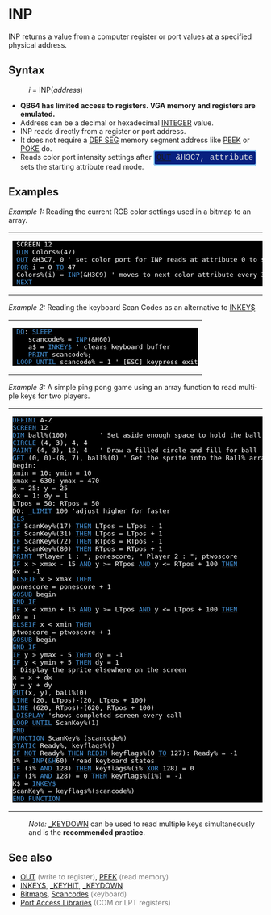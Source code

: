 <style>pre.codeide, pre.outputfixed, .outputcrt0 { background-color: #000 !important; color: #FFF !important; }</style><!DOCTYPE html>
<html class="client-nojs" dir="ltr" lang="en">
<head>
<title>INP - QB64 Phoenix Edition Wiki</title>
</head>
<body class="mediawiki ltr sitedir-ltr mw-hide-empty-elt ns-0 ns-subject page-INP rootpage-INP skin-vector action-view skin-vector-legacy vector-feature-language-in-header-enabled vector-feature-language-in-main-page-header-disabled vector-feature-language-alert-in-sidebar-disabled vector-feature-sticky-header-disabled vector-feature-sticky-header-edit-disabled vector-feature-table-of-contents-disabled vector-feature-visual-enhancement-next-disabled">
<div class="mw-body" id="content" role="main">
<a id="top"></a>
<h1 class="firstHeading mw-first-heading" id="firstHeading"><span class="mw-page-title-main">INP</span></h1>
<div class="vector-body" id="bodyContent">
<div class="mw-body-content mw-content-ltr" dir="ltr" id="mw-content-text" lang="en"><div class="mw-parser-output"><p><a class="mw-selflink selflink">INP</a> returns a value from a computer register or port values at a specified physical address.
</p>
<h2><span class="mw-headline" id="Syntax">Syntax</span></h2>
<dl><dd><i>i</i> = <a class="mw-selflink selflink">INP</a>(<i>address</i>)</dd></dl>
<p>
</p>
<ul><li><b>QB64 has limited access to registers. VGA memory and registers are emulated.</b></li>
<li>Address can be a decimal or hexadecimal <a href="INTEGER" title="INTEGER">INTEGER</a> value.</li>
<li><a class="mw-selflink selflink">INP</a> reads directly from a register or port address.</li>
<li>It does not require a <a href="DEF_SEG" title="DEF SEG">DEF SEG</a> memory segment address like <a href="PEEK" title="PEEK">PEEK</a> or <a href="POKE" title="POKE">POKE</a> do.</li>
<li>Reads color port intensity settings after <span style="border: 2px solid #87cefa; border-radius: 4px; padding: 4px; font-family: Courier New, monospace, Courier; font-size: 16px; white-space: nowrap; background: #082080; color: #e2e2e2;"><a href="OUT" title="OUT">OUT</a> &amp;H3C7, attribute</span> sets the starting attribute read mode.</li></ul>
<p>
</p>
<h2><span class="mw-headline" id="Examples">Examples</span></h2>
<p><i>Example 1:</i> Reading the current RGB color settings used in a bitmap to an array.
</p>
<table cellpadding="15px" width="100%">
<tbody><tr>
<td><pre class="codeide"> SCREEN 12
 <a href="DIM" title="DIM"><span style="color:#4593D8;">DIM</span></a> Colors%(47)
 <a href="OUT" title="OUT"><span style="color:#4593D8;">OUT</span></a> &amp;H3C7, 0 ' set color port for INP reads at attribute 0 to start
 <a href="FOR...NEXT" title="FOR...NEXT"><span style="color:#4593D8;">FOR</span></a> i = 0 <a href="TO" title="TO"><span style="color:#4593D8;">TO</span></a> 47
 Colors%(i) = <a class="mw-selflink selflink"><span style="color:#4593D8;">INP</span></a>(&amp;H3C9) ' moves to next color attribute every 3 loops
 <a href="NEXT" title="NEXT"><span style="color:#4593D8;">NEXT</span></a>
</pre>
</td></tr></tbody></table>
<p>
<i>Example 2:</i> Reading the keyboard Scan Codes as an alternative to <a href="INKEY$" title="INKEY$">INKEY$</a>
</p>
<table cellpadding="15px" width="100%">
<tbody><tr>
<td><pre class="codeide"> <a class="mw-redirect" href="DO" title="DO"><span style="color:#4593D8;">DO</span></a>: <a href="SLEEP" title="SLEEP"><span style="color:#4593D8;">SLEEP</span></a>
    scancode% = <a class="mw-selflink selflink"><span style="color:#4593D8;">INP</span></a>(&amp;H60)
    a$ = <a href="INKEY$" title="INKEY$"><span style="color:#4593D8;">INKEY$</span></a> ' clears keyboard buffer
    <a href="PRINT" title="PRINT"><span style="color:#4593D8;">PRINT</span></a> scancode%;
 <a href="LOOP" title="LOOP"><span style="color:#4593D8;">LOOP</span></a> <a href="UNTIL" title="UNTIL"><span style="color:#4593D8;">UNTIL</span></a> scancode% = 1 ' [ESC] keypress exit
</pre>
</td></tr></tbody></table>
<p>
<i>Example 3:</i> A simple ping pong game using an array function to read multiple keys for two players.
</p>
<table cellpadding="15px" width="100%">
<tbody><tr>
<td><pre class="codeide"><a href="DEFINT" title="DEFINT"><span style="color:#4593D8;">DEFINT</span></a> A-Z
<a href="SCREEN" title="SCREEN"><span style="color:#4593D8;">SCREEN</span></a> 12
<a href="DIM" title="DIM"><span style="color:#4593D8;">DIM</span></a> ball%(100)        ' Set aside enough space to hold the ball sprite
<a href="CIRCLE" title="CIRCLE"><span style="color:#4593D8;">CIRCLE</span></a> (4, 3), 4, 4
<a href="PAINT" title="PAINT"><span style="color:#4593D8;">PAINT</span></a> (4, 3), 12, 4   ' Draw a filled circle and fill for ball
<a href="GET_(graphics_statement)" title="GET (graphics statement)"><span style="color:#4593D8;">GET</span></a> (0, 0)-(8, 7), ball%(0) ' Get the sprite into the Ball% array
begin:
xmin = 10: ymin = 10
xmax = 630: ymax = 470
x = 25: y = 25
dx = 1: dy = 1
LTpos = 50: RTpos = 50
DO: <a href="LIMIT" title="LIMIT"><span style="color:#4593D8;">_LIMIT</span></a> 100 'adjust higher for faster
<a href="CLS" title="CLS"><span style="color:#4593D8;">CLS</span></a>
<a href="IF...THEN" title="IF...THEN"><span style="color:#4593D8;">IF</span></a> ScanKey%(17) <a href="THEN" title="THEN"><span style="color:#4593D8;">THEN</span></a> LTpos = LTpos - 1
<a href="IF...THEN" title="IF...THEN"><span style="color:#4593D8;">IF</span></a> ScanKey%(31) <a href="THEN" title="THEN"><span style="color:#4593D8;">THEN</span></a> LTpos = LTpos + 1
<a href="IF...THEN" title="IF...THEN"><span style="color:#4593D8;">IF</span></a> ScanKey%(72) <a href="THEN" title="THEN"><span style="color:#4593D8;">THEN</span></a> RTpos = RTpos - 1
<a href="IF...THEN" title="IF...THEN"><span style="color:#4593D8;">IF</span></a> ScanKey%(80) <a href="THEN" title="THEN"><span style="color:#4593D8;">THEN</span></a> RTpos = RTpos + 1
<a href="PRINT" title="PRINT"><span style="color:#4593D8;">PRINT</span></a> "Player 1 : "; ponescore; " Player 2 : "; ptwoscore
<a href="IF...THEN" title="IF...THEN"><span style="color:#4593D8;">IF</span></a> x &gt; xmax - 15 <a href="AND_(boolean)" title="AND (boolean)"><span style="color:#4593D8;">AND</span></a> y &gt;= RTpos <a href="AND_(boolean)" title="AND (boolean)"><span style="color:#4593D8;">AND</span></a> y &lt;= RTpos + 100 <a href="THEN" title="THEN"><span style="color:#4593D8;">THEN</span></a>
dx = -1
<a href="ELSEIF" title="ELSEIF"><span style="color:#4593D8;">ELSEIF</span></a> x &gt; xmax <a href="THEN" title="THEN"><span style="color:#4593D8;">THEN</span></a>
ponescore = ponescore + 1
<a href="GOSUB" title="GOSUB"><span style="color:#4593D8;">GOSUB</span></a> begin
<a class="mw-redirect" href="END_IF" title="END IF"><span style="color:#4593D8;">END IF</span></a>
<a href="IF...THEN" title="IF...THEN"><span style="color:#4593D8;">IF</span></a> x &lt; xmin + 15 <a href="AND_(boolean)" title="AND (boolean)"><span style="color:#4593D8;">AND</span></a> y &gt;= LTpos <a href="AND_(boolean)" title="AND (boolean)"><span style="color:#4593D8;">AND</span></a> y &lt;= LTpos + 100 <a href="THEN" title="THEN"><span style="color:#4593D8;">THEN</span></a>
dx = 1
<a href="ELSEIF" title="ELSEIF"><span style="color:#4593D8;">ELSEIF</span></a> x &lt; xmin <a href="THEN" title="THEN"><span style="color:#4593D8;">THEN</span></a>
ptwoscore = ptwoscore + 1
<a href="GOSUB" title="GOSUB"><span style="color:#4593D8;">GOSUB</span></a> begin
<a class="mw-redirect" href="END_IF" title="END IF"><span style="color:#4593D8;">END IF</span></a>
<a href="IF...THEN" title="IF...THEN"><span style="color:#4593D8;">IF</span></a> y &gt; ymax - 5 <a href="THEN" title="THEN"><span style="color:#4593D8;">THEN</span></a> dy = -1
<a href="IF...THEN" title="IF...THEN"><span style="color:#4593D8;">IF</span></a> y &lt; ymin + 5 <a href="THEN" title="THEN"><span style="color:#4593D8;">THEN</span></a> dy = 1
' Display the sprite elsewhere on the screen
x = x + dx
y = y + dy
<a href="PUT_(graphics_statement)" title="PUT (graphics statement)"><span style="color:#4593D8;">PUT</span></a>(x, y), ball%(0)
<a href="LINE" title="LINE"><span style="color:#4593D8;">LINE</span></a> (20, LTpos)-(20, LTpos + 100)
<a href="LINE" title="LINE"><span style="color:#4593D8;">LINE</span></a> (620, RTpos)-(620, RTpos + 100)
<a href="DISPLAY" title="DISPLAY"><span style="color:#4593D8;">_DISPLAY</span></a> 'shows completed screen every call
<a href="LOOP" title="LOOP"><span style="color:#4593D8;">LOOP</span></a> <a href="UNTIL" title="UNTIL"><span style="color:#4593D8;">UNTIL</span></a> ScanKey%(1)
<a href="END" title="END"><span style="color:#4593D8;">END</span></a>
<a href="FUNCTION" title="FUNCTION"><span style="color:#4593D8;">FUNCTION</span></a> ScanKey% (scancode%)
<a href="STATIC" title="STATIC"><span style="color:#4593D8;">STATIC</span></a> Ready%, keyflags%()
<a href="IF...THEN" title="IF...THEN"><span style="color:#4593D8;">IF</span></a> <a href="NOT" title="NOT"><span style="color:#4593D8;">NOT</span></a> Ready% <a href="THEN" title="THEN"><span style="color:#4593D8;">THEN</span></a> <a href="REDIM" title="REDIM"><span style="color:#4593D8;">REDIM</span></a> keyflags%(0 <a href="TO" title="TO"><span style="color:#4593D8;">TO</span></a> 127): Ready% = -1
i% = <a class="mw-selflink selflink"><span style="color:#4593D8;">INP</span></a>(<a href="%26H" title="&amp;H"><span style="color:#4593D8;">&amp;H</span></a>60) 'read keyboard states
<a href="IF...THEN" title="IF...THEN"><span style="color:#4593D8;">IF</span></a> (i% <a href="AND_(boolean)" title="AND (boolean)"><span style="color:#4593D8;">AND</span></a> 128) <a href="THEN" title="THEN"><span style="color:#4593D8;">THEN</span></a> keyflags%(i% <a href="XOR_(boolean)" title="XOR (boolean)"><span style="color:#4593D8;">XOR</span></a> 128) = 0
<a href="IF...THEN" title="IF...THEN"><span style="color:#4593D8;">IF</span></a> (i% <a href="AND_(boolean)" title="AND (boolean)"><span style="color:#4593D8;">AND</span></a> 128) = 0 <a href="THEN" title="THEN"><span style="color:#4593D8;">THEN</span></a> keyflags%(i%) = -1
K$ = <a href="INKEY$" title="INKEY$"><span style="color:#4593D8;">INKEY$</span></a>
ScanKey% = keyflags%(scancode%)
<a class="mw-redirect" href="END_FUNCTION" title="END FUNCTION"><span style="color:#4593D8;">END FUNCTION</span></a>
</pre>
</td></tr></tbody></table>
<dl><dd><i>Note:</i> <a href="KEYDOWN" title="KEYDOWN">_KEYDOWN</a> can be used to read multiple keys simultaneously and is the <b>recommended practice</b>.</dd></dl>
<p>
</p>
<h2><span class="mw-headline" id="See_also">See also</span></h2>
<ul><li><a href="OUT" title="OUT">OUT</a> <span style="color:#777777;">(write to register)</span>,  <a href="PEEK" title="PEEK">PEEK</a> <span style="color:#777777;">(read memory)</span></li>
<li><a href="INKEY$" title="INKEY$">INKEY$</a>, <a href="KEYHIT" title="KEYHIT">_KEYHIT</a>, <a href="KEYDOWN" title="KEYDOWN">_KEYDOWN</a></li>
<li><a href="Bitmaps" title="Bitmaps">Bitmaps</a>, <a href="Scancodes" title="Scancodes">Scancodes</a> <span style="color:#777777;">(keyboard)</span></li>
<li><a href="Port_Access_Libraries" title="Port Access Libraries">Port Access Libraries</a> <span style="color:#777777;">(COM or LPT registers)</span></li></ul>
<p>
</p>
<!-- 
NewPP limit report
Cached time: 20240714133211
Cache expiry: 86400
Reduced expiry: false
Complications: [show‐toc]
CPU time usage: 0.045 seconds
Real time usage: 0.054 seconds
Preprocessor visited node count: 585/1000000
Post‐expand include size: 5040/2097152 bytes
Template argument size: 864/2097152 bytes
Highest expansion depth: 3/100
Expensive parser function count: 0/100
Unstrip recursion depth: 0/20
Unstrip post‐expand size: 0/5000000 bytes
-->
<!--
Transclusion expansion time report (%,ms,calls,template)
100.00%   28.962      1 -total
 15.20%    4.404     75 Template:Cl
  8.88%    2.572      4 Template:Text
  8.23%    2.383      1 Template:PageSyntax
  7.14%    2.068      2 Template:Parameter
  7.12%    2.061      1 Template:PageSeeAlso
  6.91%    2.002      1 Template:PageNavigation
  6.70%    1.940      1 Template:InlineCode
  6.43%    1.863      3 Template:CodeStart
  6.32%    1.830      3 Template:CodeEnd
-->
<!-- Saved in parser cache with key qb64pnix_mw19894-mwmb_:pcache:idhash:474-0!canonical and timestamp 20240714133211 and revision id 8986.
 -->
</div>
</div>
</div>
</div>
</body>
</html>